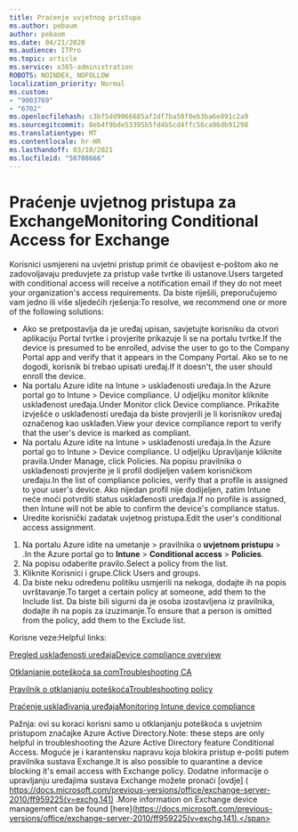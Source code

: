 ```yaml
---
title: Praćenje uvjetnog pristupa
ms.author: pebaum
author: pebaum
ms.date: 04/21/2020
ms.audience: ITPro
ms.topic: article
ms.service: o365-administration
ROBOTS: NOINDEX, NOFOLLOW
localization_priority: Normal
ms.custom:
- "9003769"
- "6702"
ms.openlocfilehash: c3bf5dd9066685af2df7ba50f0eb3ba6e891c2a9
ms.sourcegitcommit: 0eb4f9bde53395b5fd4b5cd4ffc56ca96db91298
ms.translationtype: MT
ms.contentlocale: hr-HR
ms.lasthandoff: 03/10/2021
ms.locfileid: "50708666"
---
```

# <a name="monitoring-conditional-access-for-exchange"></a><span data-ttu-id="e7440-102">Praćenje uvjetnog pristupa za Exchange</span><span class="sxs-lookup"><span data-stu-id="e7440-102">Monitoring Conditional Access for Exchange</span></span>

<span data-ttu-id="e7440-103">Korisnici usmjereni na uvjetni pristup primit će obavijest e-poštom ako ne zadovoljavaju preduvjete za pristup vaše tvrtke ili ustanove.</span><span class="sxs-lookup"><span data-stu-id="e7440-103">Users targeted with conditional access will receive a notification email if they do not meet your organization's access requirements.</span></span> <span data-ttu-id="e7440-104">Da biste riješili, preporučujemo vam jedno ili više sljedećih rješenja:</span><span class="sxs-lookup"><span data-stu-id="e7440-104">To resolve, we recommend one or more of the following solutions:</span></span>

- <span data-ttu-id="e7440-105">Ako se pretpostavlja da je uređaj upisan, savjetujte korisniku da otvori aplikaciju Portal tvrtke i provjerite prikazuje li se na portalu tvrtke.</span><span class="sxs-lookup"><span data-stu-id="e7440-105">If the device is presumed to be enrolled, advise the user to go to the Company Portal app and verify that it appears in the Company Portal.</span></span> <span data-ttu-id="e7440-106">Ako se to ne dogodi, korisnik bi trebao upisati uređaj.</span><span class="sxs-lookup"><span data-stu-id="e7440-106">If it doesn't, the user should enroll the device.</span></span>
- <span data-ttu-id="e7440-107">Na portalu Azure idite na Intune > usklađenosti uređaja.</span><span class="sxs-lookup"><span data-stu-id="e7440-107">In the Azure portal go to Intune > Device compliance.</span></span> <span data-ttu-id="e7440-108">U odjeljku monitor kliknite usklađenost uređaja.</span><span class="sxs-lookup"><span data-stu-id="e7440-108">Under Monitor click Device compliance.</span></span> <span data-ttu-id="e7440-109">Prikažite izvješće o usklađenosti uređaja da biste provjerili je li korisnikov uređaj označenog kao usklađen.</span><span class="sxs-lookup"><span data-stu-id="e7440-109">View your device compliance report to verify that the user's device is marked as compliant.</span></span>
- <span data-ttu-id="e7440-110">Na portalu Azure idite na Intune > usklađenosti uređaja.</span><span class="sxs-lookup"><span data-stu-id="e7440-110">In the Azure portal go to Intune > Device compliance.</span></span> <span data-ttu-id="e7440-111">U odjeljku Upravljanje kliknite pravila.</span><span class="sxs-lookup"><span data-stu-id="e7440-111">Under Manage, click Policies.</span></span> <span data-ttu-id="e7440-112">Na popisu pravilnika o usklađenosti provjerite je li profil dodijeljen vašem korisničkom uređaju.</span><span class="sxs-lookup"><span data-stu-id="e7440-112">In the list of compliance policies, verify that a profile is assigned to your user's device.</span></span> <span data-ttu-id="e7440-113">Ako nijedan profil nije dodijeljen, zatim Intune neće moći potvrditi status usklađenosti uređaja.</span><span class="sxs-lookup"><span data-stu-id="e7440-113">If no profile is assigned, then Intune will not be able to confirm the device's compliance status.</span></span>
- <span data-ttu-id="e7440-114">Uredite korisnički zadatak uvjetnog pristupa.</span><span class="sxs-lookup"><span data-stu-id="e7440-114">Edit the user's conditional access assignment.</span></span>

1. <span data-ttu-id="e7440-115">Na portalu Azure idite na umetanje   >  pravilnika o **uvjetnom pristupu**  >  .</span><span class="sxs-lookup"><span data-stu-id="e7440-115">In the Azure portal go to **Intune** > **Conditional access** > **Policies**.</span></span>
2. <span data-ttu-id="e7440-116">Na popisu odaberite pravilo.</span><span class="sxs-lookup"><span data-stu-id="e7440-116">Select a policy from the list.</span></span>
3. <span data-ttu-id="e7440-117">Kliknite Korisnici i grupe.</span><span class="sxs-lookup"><span data-stu-id="e7440-117">Click Users and groups.</span></span>
4. <span data-ttu-id="e7440-118">Da biste neku određenu politiku usmjerili na nekoga, dodajte ih na popis uvrštavanje.</span><span class="sxs-lookup"><span data-stu-id="e7440-118">To target a certain policy at someone, add them to the Include list.</span></span> <span data-ttu-id="e7440-119">Da biste bili sigurni da je osoba izostavljena iz pravilnika, dodajte ih na popis za izuzimanje.</span><span class="sxs-lookup"><span data-stu-id="e7440-119">To ensure that a person is omitted from the policy, add them to the Exclude list.</span></span>

<span data-ttu-id="e7440-120">Korisne veze:</span><span class="sxs-lookup"><span data-stu-id="e7440-120">Helpful links:</span></span>

[<span data-ttu-id="e7440-121">Pregled usklađenosti uređaja</span><span class="sxs-lookup"><span data-stu-id="e7440-121">Device compliance overview</span></span>](https://docs.microsoft.com/intune/device-compliance-get-started)

[<span data-ttu-id="e7440-122">Otklanjanje poteškoća sa com</span><span class="sxs-lookup"><span data-stu-id="e7440-122">Troubleshooting CA</span></span>](https://docs.microsoft.com/intune/troubleshoot-conditional-access)

[<span data-ttu-id="e7440-123">Pravilnik o otklanjanju poteškoća</span><span class="sxs-lookup"><span data-stu-id="e7440-123">Troubleshooting policy</span></span>](https://docs.microsoft.com/troubleshoot/mem/intune/troubleshoot-policies-in-microsoft-intune)

[<span data-ttu-id="e7440-124">Praćenje usklađivanja uređaja</span><span class="sxs-lookup"><span data-stu-id="e7440-124">Monitoring Intune device compliance</span></span>](https://docs.microsoft.com/intune/compliance-policy-monitor)

<span data-ttu-id="e7440-125">Pažnja: ovi su koraci korisni samo u otklanjanju poteškoća s uvjetnim pristupom značajke Azure Active Directory.</span><span class="sxs-lookup"><span data-stu-id="e7440-125">Note: these steps are only helpful in troubleshooting the Azure Active Directory feature Conditional Access.</span></span> <span data-ttu-id="e7440-126">Moguće je i karantensku napravu koja blokira pristup e-pošti putem pravilnika sustava Exchange.</span><span class="sxs-lookup"><span data-stu-id="e7440-126">It is also possible to quarantine a device blocking it's email access with Exchange policy.</span></span> <span data-ttu-id="e7440-127">Dodatne informacije o upravljanju uređajima sustava Exchange možete pronaći [ovdje] ( https://docs.microsoft.com/previous-versions/office/exchange-server-2010/ff959225(v=exchg.141) .</span><span class="sxs-lookup"><span data-stu-id="e7440-127">More information on Exchange device management can be found [here](https://docs.microsoft.com/previous-versions/office/exchange-server-2010/ff959225(v=exchg.141).</span></span>
